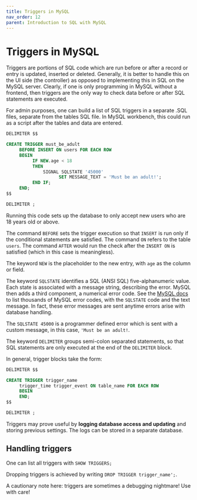 ```yaml
---
title: Triggers in MySQL
nav_order: 12
parent: Introduction to SQL with MySQL
---
```


# Triggers in MySQL

Triggers are portions of SQL code which are run before or after a record or entry is updated, inserted or deleted. Generally, it is better to handle this on the UI side (the controller) as opposed to implementing this in SQL on the MySQL server. Clearly, if one is only programming in MySQL without a frontend, then triggers are the only way to check data before or after SQL statements are executed.

For admin purposes, one can build a list of SQL triggers in a separate .SQL files, separate from the tables SQL file. In MySQL workbench, this could run as a script after the tables and data are entered.

```sql
DELIMITER $$

CREATE TRIGGER must_be_adult
     BEFORE INSERT ON users FOR EACH ROW
     BEGIN
          IF NEW.age < 18
          THEN
              SIGNAL SQLSTATE '45000'
                    SET MESSAGE_TEXT = 'Must be an adult!';
          END IF;
     END;
$$

DELIMITER ;
```

Running this code sets up the database to only accept new users who are 18 years old or above.

The command `BEFORE` sets the trigger execution so that `INSERT` is run only if the conditional statements are satisfied. The command `ON` refers to the table `users`. The command `AFTER` would run the check after the `INSERT ON` is satisfied (which in this case is meaningless).

The keyword `NEW` is the placeholder to the new entry, with `age` as the column or field.

The keyword `SQLSTATE` identifies a SQL (ANSI SQL) five-alphanumeric value. Each state is associated with a message string, describing the error. MySQL then adds a third component, a numerical error code. See the [MySQL docs](https://dev.mysql.com/doc/refman/8.0/en/error-reference.html) to list thousands of MySQL error codes, with the `SQLSTATE` code and the text message. In fact, these error messages are sent anytime errors arise with database handling.

The `SQLSTATE 45000` is a programmer defined error which is sent with a custom message, in this case, `'Must be an adult!`.

The keyword `DELIMITER` groups semi-colon separated statements, so that SQL statements are only executed at the end of the `DELIMITER` block.

In general, trigger blocks take the form:

```sql
DELIMITER $$

CREATE TRIGGER trigger_name
     trigger_time trigger_event ON table_name FOR EACH ROW
     BEGIN
     END;
$$

DELIMITER ;
```

Triggers may prove useful by __logging database access and updating__ and storing previous settings. The logs can be stored in a separate database.

## Handling triggers

One can list all triggers with `SHOW TRIGGERS;` 

Dropping triggers is achieved by writing `DROP TRIGGER trigger_name';`.

A cautionary note here: triggers are sometimes a debugging nightmare! Use with care!